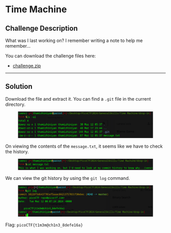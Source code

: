 # Time Machine

## Challenge Description

What was I last working on? I remember writing a note to help me remember...

You can download the challenge files here:

* [challenge.zip](https://artifacts.picoctf.net/c\_titan/161/challenge.zip)

***

## Solution

Download the file and extract it. You can find a `.git` file in the current directory.

<figure><img src="../../../.gitbook/assets/image (70).png" alt=""><figcaption></figcaption></figure>

On viewing the contents of the `message.txt`, it seems like we have to check the history.

<figure><img src="../../../.gitbook/assets/image (71).png" alt=""><figcaption></figcaption></figure>

We can view the git history by using the `git log` command.

<figure><img src="../../../.gitbook/assets/image (72).png" alt=""><figcaption></figcaption></figure>

Flag: `picoCTF{t1m3m@ch1n3_8defe16a}`
